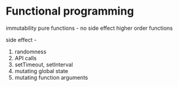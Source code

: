 # Functional programming

immutability
pure functions - no side effect
higher order functions

side effect -
1. randomness
2. API calls
3. setTimeout, setInterval
4. mutating global state
5. mutating function arguments
